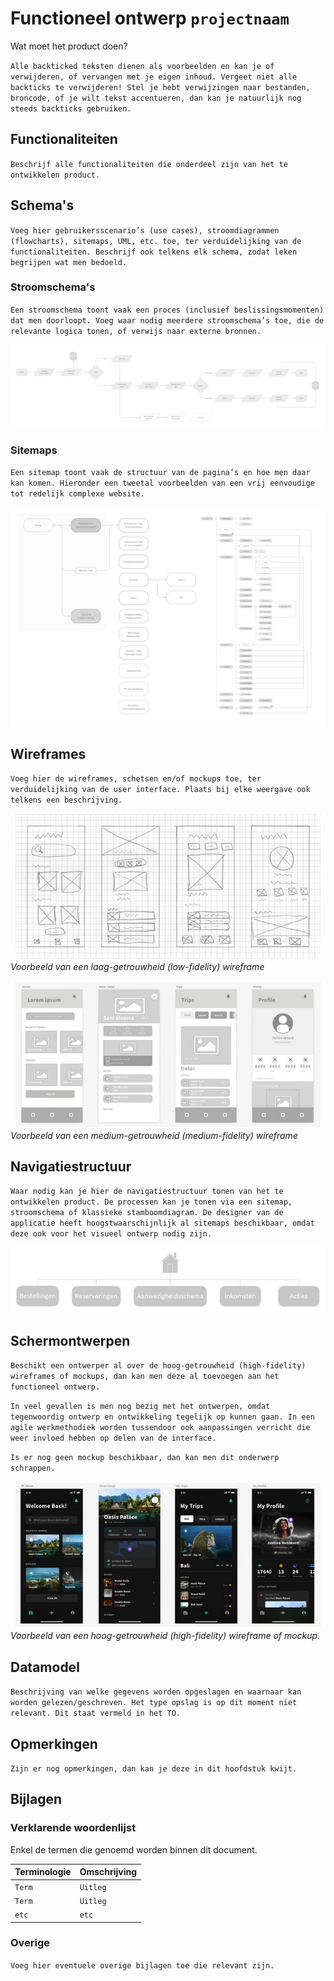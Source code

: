 # Functioneel ontwerp `projectnaam`

Wat moet het product doen?

`Alle backticked teksten dienen als voorbeelden en kan je of verwijderen, of vervangen met je eigen inhoud. Vergeet niet alle backticks te verwijderen! Stel je hebt verwijzingen naar bestanden, broncode, of je wilt tekst accentueren, dan kan je natuurlijk nog steeds backticks gebruiken.`

## Functionaliteiten

`Beschrijf alle functionaliteiten die onderdeel zijn van het te ontwikkelen product.`

## Schema's

`Voeg hier gebruikersscenario’s (use cases), stroomdiagrammen (flowcharts), sitemaps, UML, etc. toe, ter verduidelijking van de functionaliteiten. Beschrijf ook telkens elk schema, zodat leken begrijpen wat men bedoeld.`

### Stroomschema's

`Een stroomschema toont vaak een proces (inclusief beslissingsmomenten) dat men doorloopt. Voeg waar nodig meerdere stroomschema’s toe, die de relevante logica tonen, of verwijs naar externe bronnen.`

![Voorbeeld stroomschema](./pics/voorbeeld-stroomschema.png)

### Sitemaps

`Een sitemap toont vaak de structuur van de pagina’s en hoe men daar kan komen. Hieronder een tweetal voorbeelden van een vrij eenvoudige tot redelijk complexe website.`

![Voorbeeld sitemaps](./pics/voorbeeld-sitemaps.png)

## Wireframes

`Voeg hier de wireframes, schetsen en/of mockups toe, ter verduidelijking van de user interface. Plaats bij elke weergave ook telkens een beschrijving.`

![Voorbeeld low fidelity wireframe](./pics/voorbeeld-wireframe-low-fidelity.png)<br>
_Voorbeeld van een laag-getrouwheid (low-fidelity) wireframe_

![Voorbeeld medium fidelity wireframe](./pics/voorbeeld-wireframe-medium-fidelity.png)<br>
_Voorbeeld van een medium-getrouwheid (medium-fidelity) wireframe_

## Navigatiestructuur

`Waar nodig kan je hier de navigatiestructuur tonen van het te ontwikkelen product. De processen kan je tonen via een sitemap, stroomschema of klassieke stamboomdiagram. De designer van de applicatie heeft hoogstwaarschijnlijk al sitemaps beschikbaar, omdat deze ook voor het visueel ontwerp nodig zijn.`

![Voorbeeld navigatiestructuur](./pics/voorbeeld-navigatiestructuur.png)


## Schermontwerpen

`Beschikt een ontwerper al over de hoog-getrouwheid (high-fidelity) wireframes of mockups, dan kan men deze al toevoegen aan het functioneel ontwerp.`

`In veel gevallen is men nog bezig met het ontwerpen, omdat tegenwoordig ontwerp en ontwikkeling tegelijk op kunnen gaan. In een agile werkmethodiek worden tussendoor ook aanpassingen verricht die weer invloed hebben op delen van de interface.`

`Is er nog geen mockup beschikbaar, dan kan men dit onderwerp schrappen.`

![Voorbeeld high fidelity wireframe](./pics/voorbeeld-wireframe-high-fidelity.png)<br>
_Voorbeeld van een hoog-getrouwheid (high-fidelity) wireframe of mockup._

## Datamodel

`Beschrijving van welke gegevens worden opgeslagen en waarnaar kan worden gelezen/geschreven. Het type opslag is op dit moment niet relevant. Dit staat vermeld in het TO.`

## Opmerkingen

`Zijn er nog opmerkingen, dan kan je deze in dit hoofdstuk kwijt.`

## Bijlagen

### Verklarende woordenlijst

Enkel de termen die genoemd worden binnen dit document.

| Terminologie | Omschrijving |
| :--- | :--- |
| `Term` | `Uitleg` |
| `Term` | `Uitleg` |
| `etc` | `etc` |

### Overige

`Voeg hier eventuele overige bijlagen toe die relevant zijn.`
